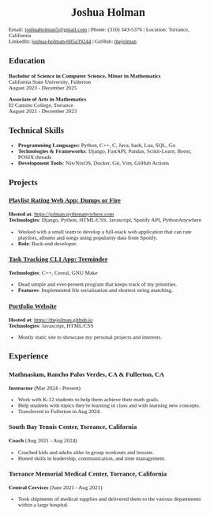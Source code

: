 # Joshua Holman
Email: <joshuaholman5@gmail.com> | Phone: (310) 343-5376 | Location: Torrance, California  
LinkedIn: [joshua-holman-685a39244](https://linkedin.com/in/joshua-holman-685a39244) | GitHub: [thejolman](https://github.com/thejolman)

## Education
**Bachelor of Science in Computer Science, Minor in Mathematics**  
California State University, Fullerton  
August 2023 - December 2025  

**Associate of Arts in Mathematics**  
El Camino College, Torrance  
August 2021 - December 2023

## Technical Skills
- **Programming Languages:** Python, C++, C, Java, bash, Lua, SQL, Go
- **Technologies & Frameworks**: Django, FastAPI, Pandas, Scikit-Learn, Boost, POSIX threads
- **Development Tools**: Nix/NixOS, Docker, Git, Vim, GitHub Actions

## Projects
### [Playlist Rating Web App: Dumps or Fire](https://github.com/bcschool/software-project)  
**Hosted at**: <https://jolman.pythonanywhere.com>  
**Technologies**: Django, Python, HTML/CSS, Javascript, Spotify API, PythonAnywhere

- Worked with a small team to develop a full-stack web application that can rate playlists, albums and songs using popularity data from Spotify.
- **Role**: Back-end developer.

### [Task Tracking CLI App: Terminder](https://github.com/TheJolman/Terminder)  
**Technologies**: C++, Cereal, GNU Make  

- Dead simple and ever-present program that keeps track of my priorities.  
- **Features**: Implemented file serialization and shortest string matching.

### [Portfolio Website](https://github.com/TheJolman/github.io)
**Hosted at**: <https://thejolman.github.io>  
**Technologies**: Javascript, HTML/CSS  

- Mostly static site to showcase my personal projects and interests.


## Experience
### Mathnasium, Rancho Palos Verdes, CA & Fullerton, CA  
**Instructor** (Mar 2024 - Present)  

- Work with K-12 students to help them achieve their math goals.  
- Help students with topics they're learning in class and with learning new concepts.  
- Transferred to Fullerton in Aug 2024.  

### South Bay Tennis Center, Torrance, California
**Coach** (Aug 2021 - Aug 2024)  

- Coached kids and adults alike in group workouts and lessons.  
- Honed skills in leadership, communication, and time management.  

### Torrance Memorial Medical Center, Torrance, California
**Central Cervices** (June 2021 - Aug 2021)  

- Took shipments of medical supplies and delivered them to the various departments within a large hospital.

<style>
body {
    font-size: 70%;
    font-family: 'Calibri';
}
h1 {
    text-align: center;
}
</style>
